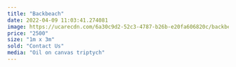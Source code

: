 ```yaml
---
title: "Backbeach"
date: 2022-04-09 11:03:41.274081
image: https://ucarecdn.com/6a30c9d2-52c3-4787-b26b-e20fa606820c/backbeach.jpg
price: "2500"
size: "1m x 3m"
sold: "Contact Us"
media: "Oil on canvas triptych"
---
```


